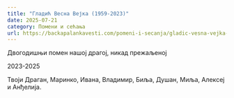 ```yaml
---
title: "Гладић Весна Вејка (1959-2023)"
date: 2025-07-21
category: Помени и сећања
url: https://backapalankavesti.com/pomeni-i-secanja/gladic-vesna-vejka-1959-2023/
---
```


Двогодишњи помен нашој драгој, никад прежаљеној

2023-2025

Твоји Драган, Маринко, Ивана, Владимир, Биља, Душан, Миља, Алексеј и Анђелија.
